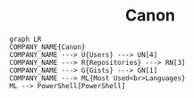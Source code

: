 <h1 align="center">Canon</h1>

```mermaid
graph LR
COMPANY_NAME{Canon}
COMPANY_NAME ---> U{Users} ---> UN[4]
COMPANY_NAME ---> R{Repositories} ---> RN[3]
COMPANY_NAME ---> G{Gists} ---> GN[1]
COMPANY_NAME ---> ML{Most Used<br>Languages}
ML --> PowerShell[PowerShell]
```
